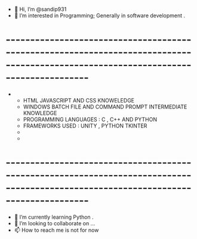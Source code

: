 - 👋 Hi, I’m @sandip931
- 👀 I’m interested in Programming; Generally in software development .

# -----------------------------------------------------------------------------------------------------------------------------------
*  - HTML JAVASCRIPT AND CSS KNOWELEDGE
   - WINDOWS BATCH FILE AND COMMAND PROMPT INTERMEDIATE KNOWLEDGE
   - PROGRAMMING LANGUAGES : C , C++ AND PYTHON
   - FRAMEWORKS USED : UNITY , PYTHON TKINTER
   - 
   - 
# -----------------------------------------------------------------------------------------------------------------------------------

- 🌱 I’m currently learning Python .
- 💞️ I’m looking to collaborate on ...
- 📫 How to reach me is not for now 

<!---
sandip931/sandip931 is a ✨ special ✨ repository because its `README.md` (this file) appears on your GitHub profile.
You can click the Preview link to take a look at your changes.
--->
